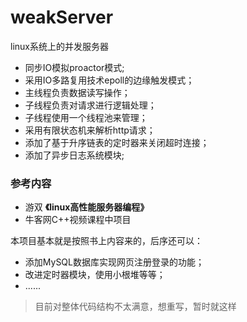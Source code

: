 # weakServer

linux系统上的并发服务器

- 同步IO模拟proactor模式;
- 采用IO多路复用技术epoll的边缘触发模式；
- 主线程负责数据读写操作；
- 子线程负责对请求进行逻辑处理；
- 子线程使用一个线程池来管理；
- 采用有限状态机来解析http请求；
- 添加了基于升序链表的定时器来关闭超时连接；
- 添加了异步日志系统模块;

### 参考内容
- 游双 **《linux高性能服务器编程》**
- 牛客网C++视频课程中项目

本项目基本就是按照书上内容来的，后序还可以：
- 添加MySQL数据库实现网页注册登录的功能；
- 改进定时器模块，使用小根堆等等；
- ......

> 目前对整体代码结构不太满意，想重写，暂时就这样
